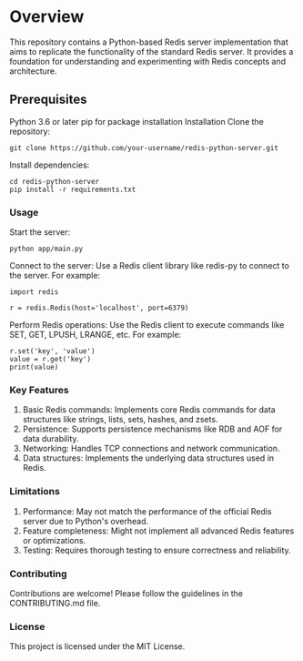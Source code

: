 # Overview
This repository contains a Python-based Redis server implementation that aims to replicate the functionality of the standard Redis server. It provides a foundation for understanding and experimenting with Redis concepts and architecture.

## Prerequisites
Python 3.6 or later
pip for package installation
Installation
Clone the repository:

```
git clone https://github.com/your-username/redis-python-server.git
```

Install dependencies:

```
cd redis-python-server
pip install -r requirements.txt
```

### Usage

Start the server:

```
python app/main.py
```

Connect to the server:
Use a Redis client library like redis-py to connect to the server. For example:

```
import redis

r = redis.Redis(host='localhost', port=6379)
```

Perform Redis operations:
Use the Redis client to execute commands like SET, GET, LPUSH, LRANGE, etc. For example:

```
r.set('key', 'value')
value = r.get('key')
print(value)
```

### Key Features
1. Basic Redis commands: Implements core Redis commands for data structures like strings, lists, sets, hashes, and zsets.
2. Persistence: Supports persistence mechanisms like RDB and AOF for data durability.
3. Networking: Handles TCP connections and network communication.
4. Data structures: Implements the underlying data structures used in Redis.

### Limitations
1. Performance: May not match the performance of the official Redis server due to Python's overhead.
2. Feature completeness: Might not implement all advanced Redis features or optimizations.
3. Testing: Requires thorough testing to ensure correctness and reliability.

### Contributing
Contributions are welcome! Please follow the guidelines in the CONTRIBUTING.md file.

### License
This project is licensed under the MIT License. 